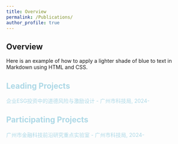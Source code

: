 ```yaml
---
title: Overview
permalink: /Publications/
author_profile: true
---
```


## Overview

Here is an example of how to apply a lighter shade of blue to text in Markdown using HTML and CSS.

<style>
  .light-blue-text {
    color: #ADD8E6; /* Light Blue */
  }
</style>

<div class="light-blue-text">
  <h2>Leading Projects</h2>
  <p>企业ESG投资中的道德风险与激励设计 - 广州市科技局, 2024-</p>

  <h2>Participating Projects</h2>
  <p>广州市金融科技前沿研究重点实验室 - 广州市科技局, 2024-</p>
</div>
